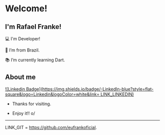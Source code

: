 # Welcome!

 

## I'm Rafael Franke!

 

:computer: I'm Developer!

:house_with_garden: I’m from Brazil.

:books: I’m currently learning Dart.

 

## About me

[![Linkedin Badge](https://img.shields.io/badge/-LinkedIn-blue?style=flat-square&logo=Linkedin&logoColor=white&link= LINK_LINKEDIN)](https://www.linkedin.com/in/rafael-franke-41a0a6ba/)


- Thanks for visiting.

- Enjoy it!! o/

----------------------------------------------------------------------------------

LINK_GIT = https://github.com/eufrankoficial.
